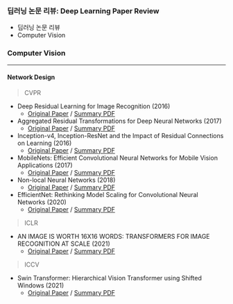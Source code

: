### 딥러닝 논문 리뷰: Deep Learning Paper Review

* 딥러닝 논문 리뷰
* Computer Vision

### Computer Vision
***
#### Network Design
> CVPR
* Deep Residual Learning for Image Recognition (2016)
  * [Original Paper](https://www.cv-foundation.org/openaccess/content_cvpr_2016/papers/He_Deep_Residual_Learning_CVPR_2016_paper.pdf) / [Summary PDF](/Paper_review/Deep_Residual_Learning_for_Image_Recognition_(CVPR_2016).pdf)
* Aggregated Residual Transformations for Deep Neural Networks (2017)
  * [Original Paper](https://arxiv.org/pdf/1611.05431.pdf) / [Summary PDF](/Paper_review/Aggregated_Residual_Transformations_for_Deep_Neural_Networks_(CVPR_2017).pdf)
* Inception-v4, Inception-ResNet and the Impact of Residual Connections on Learning (2016)
  * [Original Paper](https://arxiv.org/pdf/1602.07261.pdf) / [Summary PDF](/Paper_review/Inception-v4_Inception-ResNet_and_the_Impact_of_Residual_Connections_on_Learning_(CVPR_2016).pdf)
* MobileNets: Efficient Convolutional Neural Networks for Mobile Vision Applications (2017)
  * [Original Paper](https://arxiv.org/pdf/1704.04861.pdf) / [Summary PDF](/Paper_review/MobileNets_Efficient_Convolutional_Neural_Networks_for_Mobile_Vision_Applications_(CVPR_2017).pdf)
* Non-local Neural Networks (2018)
  * [Original Paper](https://openaccess.thecvf.com/content_cvpr_2018/papers/Wang_Non-Local_Neural_Networks_CVPR_2018_paper.pdf) / [Summary PDF](/Paper_review/Non-local_Neural_Networks_(CVPR_2018).pdf)
* EfficientNet: Rethinking Model Scaling for Convolutional Neural Networks (2020)
  * [Original Paper](https://arxiv.org/pdf/1905.11946.pdf) / [Summary PDF](/Paper_review/EfficientNet_Rethinking_Model_Scaling_for_Convolutional_Neural_Networks_(CVPR_2020).pdf)
> ICLR
* AN IMAGE IS WORTH 16X16 WORDS: TRANSFORMERS FOR IMAGE RECOGNITION AT SCALE (2021)
  * [Original Paper](https://arxiv.org/pdf/2010.11929.pdf) / [Summary PDF](/Paper_review/AN_IMAGE_IS_WORTH_16X16_WORDS_TRANSFORMERS_FOR_IMAGE_RECOGNITION_AT_SCALE_(ICLR_2021).pdf)
> ICCV
* Swin Transformer: Hierarchical Vision Transformer using Shifted Windows (2021)
  * [Original Paper](https://arxiv.org/pdf/2103.14030.pdf) / [Summary PDF](/Paper_review/Swin_Transformer_Hierarchical_Vision_Transformer_using_Shifted_Windows_(ICCV_2021).pdf)
